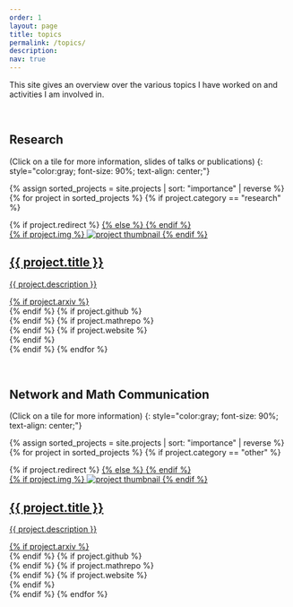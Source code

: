 ```yaml
---
order: 1
layout: page
title: topics
permalink: /topics/
description:
nav: true
---
```


This site gives an overview over the various topics I have worked on and activities I am involved in.

&nbsp;

## Research ##
(Click on a tile for more information, slides of talks or publications)
{: style="color:gray; font-size: 90%; text-align: center;"}

<div class="projects grid">

  {% assign sorted_projects = site.projects | sort: "importance" | reverse %}
  {% for project in sorted_projects %}
  {% if project.category == "research" %}
  <div class="grid-item">
    {% if project.redirect %}
    <a href="{{ project.redirect }}" target="_blank">
    {% else %}
    <a href="{{ project.url | relative_url }}">
    {% endif %}
      <div class="card hoverable">
        {% if project.img %}
        <img src="{{ project.img | relative_url }}" alt="project thumbnail">
        {% endif %}
        <div class="card-body">
          <h2 class="card-title text-lowercase">{{ project.title }}</h2>
          <p class="card-text">{{ project.description }}</p>
          <div class="row ml-1 mr-1 p-0 icon-wrapper">
            {% if project.arxiv %}
              <div class="icon" data-toggle="tooltip" title="ArXiv Link">
                <a href="{{ project.arxiv }}" target="_blank"><i class="ai ai-arxiv ai"></i></a>
              </div>
            {% endif %}
            {% if project.github %}
              <div class="icon" data-toggle="tooltip" title="Code Repository">
                <a href="{{ project.github }}" target="_blank"><i class="fab fa-github gh-icon"></i></a>
              </div>
            {% endif %}
            {% if project.mathrepo %}
              <div class="icon" data-toggle="tooltip" title="MathRepo Link">
                <a href="{{ project.mathrepo }}" target="_blank"><i class="fas fa-code"></i></a>
              </div>
            {% endif %}
            {% if project.website %}
              <div class="icon" data-toggle="tooltip" title="website">
                <a href="{{ project.website }}" target="_blank"><i class="fas fa-code"></i></a>
              </div>
            {% endif %}
          </div>
        </div>
      </div>
    </a>
  </div>
{% endif %}
{% endfor %}

</div>


&nbsp;  

## Network and Math Communication ##
(Click on a tile for more information)
{: style="color:gray; font-size: 90%; text-align: center;"}

<div class="projects grid">

  {% assign sorted_projects = site.projects | sort: "importance" | reverse %}
  {% for project in sorted_projects %}
  {% if project.category == "other" %}
  <div class="grid-item">
    {% if project.redirect %}
    <a href="{{ project.redirect }}" target="_blank">
    {% else %}
    <a href="{{ project.url | relative_url }}">
    {% endif %}
      <div class="card hoverable">
        {% if project.img %}
        <img src="{{ project.img | relative_url }}" alt="project thumbnail">
        {% endif %}
        <div class="card-body">
          <h2 class="card-title text-lowercase">{{ project.title }}</h2>
          <p class="card-text">{{ project.description }}</p>
          <div class="row ml-1 mr-1 p-0 icon-wrapper">
            {% if project.arxiv %}
              <div class="icon" data-toggle="tooltip" title="ArXiv Link">
                <a href="{{ project.arxiv }}" target="_blank"><i class="ai ai-arxiv ai"></i></a>
              </div>
            {% endif %}
            {% if project.github %}
              <div class="icon" data-toggle="tooltip" title="Code Repository">
                <a href="{{ project.github }}" target="_blank"><i class="fab fa-github gh-icon"></i></a>
              </div>
            {% endif %}
            {% if project.mathrepo %}
              <div class="icon" data-toggle="tooltip" title="MathRepo Link">
                <a href="{{ project.mathrepo }}" target="_blank"><i class="fas fa-code"></i></a>
              </div>
            {% endif %}
            {% if project.website %}
              <div class="icon" data-toggle="tooltip" title="website">
                <a href="{{ project.website }}" target="_blank"><i class="fas fa-code"></i></a>
              </div>
            {% endif %}
          </div>
        </div>
      </div>
    </a>
  </div>
  {% endif %}
{% endfor %}

</div>

